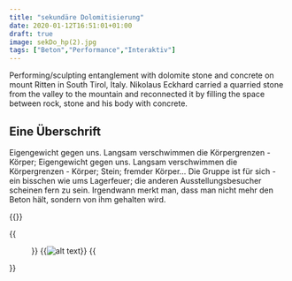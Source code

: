 ```yaml
---
title: "sekundäre Dolomitisierung"
date: 2020-01-12T16:51:01+01:00
draft: true
image: sekDo_hp(2).jpg
tags: ["Beton","Performance","Interaktiv"]
---
```


Performing/sculpting entanglement with dolomite stone and concrete on mount Ritten in South Tirol, Italy.
Nikolaus Eckhard carried a quarried stone from the valley to the mountain and reconnected it by filling the space between rock, stone and his body with concrete.

## Eine Überschrift

Eigengewicht gegen uns. Langsam verschwimmen die Körpergrenzen - Körper; Eigengewicht gegen uns. Langsam verschwimmen die Körpergrenzen - Körper; Stein; fremder Körper… Die Gruppe ist für sich - ein bisschen wie ums Lagerfeuer; die anderen Ausstellungsbesucher scheinen fern zu sein. Irgendwann merkt man, dass man nicht mehr den Beton hält, sondern von ihm gehalten wird.

{{<space>}}

{{<figure figcaption="caption text" >}}
  {{<img src="coverimage.jpg" alt="alt text" >}}
{{</figure >}}